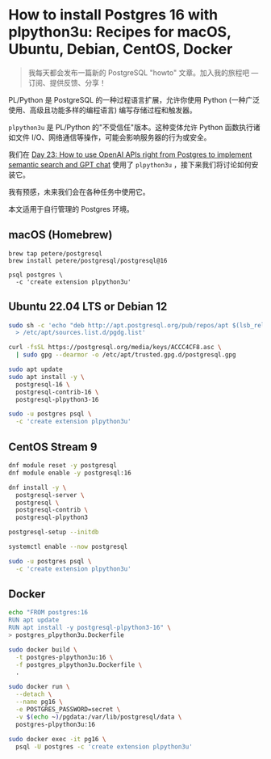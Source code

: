 # How to install Postgres 16 with plpython3u: Recipes for macOS, Ubuntu, Debian, CentOS, Docker

>我每天都会发布一篇新的 PostgreSQL "howto" 文章。加入我的旅程吧 — 订阅、提供反馈、分享！

PL/Python 是 PostgreSQL 的一种过程语言扩展，允许你使用 Python (一种广泛使用、高级且功能多样的编程语言) 编写存储过程和触发器。

`plpython3u` 是 PL/Python 的"不受信任"版本。这种变体允许 Python 函数执行诸如文件 I/O、网络通信等操作，可能会影响服务器的行为或安全。

我们在 [Day 23: How to use OpenAI APIs right from Postgres to implement semantic search and GPT chat](https://gitlab.com/postgres-ai/postgresql-consulting/postgres-howtos/-/blob/main/0023_how_to_use_openai_apis_in_postgres.md) 使用了 `plpython3u`  ，接下来我们将讨论如何安装它。

我有预感，未来我们会在各种任务中使用它。

本文适用于自行管理的 Postgres 环境。

## macOS (Homebrew)

```shell
brew tap petere/postgresql
brew install petere/postgresql/postgresql@16

psql postgres \
  -c 'create extension plpython3u'
```

## Ubuntu 22.04 LTS or Debian 12

~~~bash
sudo sh -c 'echo "deb http://apt.postgresql.org/pub/repos/apt $(lsb_release -cs)-pgdg main" \
  > /etc/apt/sources.list.d/pgdg.list'

curl -fsSL https://postgresql.org/media/keys/ACCC4CF8.asc \
  | sudo gpg --dearmor -o /etc/apt/trusted.gpg.d/postgresql.gpg

sudo apt update
sudo apt install -y \
  postgresql-16 \
  postgresql-contrib-16 \
  postgresql-plpython3-16

sudo -u postgres psql \
  -c 'create extension plpython3u'
~~~

## CentOS Stream 9

~~~bash
dnf module reset -y postgresql
dnf module enable -y postgresql:16

dnf install -y \
  postgresql-server \
  postgresql \
  postgresql-contrib \
  postgresql-plpython3

postgresql-setup --initdb

systemctl enable --now postgresql

sudo -u postgres psql \
  -c 'create extension plpython3u'
~~~

## Docker

~~~bash
echo "FROM postgres:16
RUN apt update
RUN apt install -y postgresql-plpython3-16" \
> postgres_plpython3u.Dockerfile

sudo docker build \
  -t postgres-plpython3u:16 \
  -f postgres_plpython3u.Dockerfile \
  .

sudo docker run \
  --detach \
  --name pg16 \
  -e POSTGRES_PASSWORD=secret \
  -v $(echo ~)/pgdata:/var/lib/postgresql/data \
  postgres-plpython3u:16

sudo docker exec -it pg16 \
  psql -U postgres -c 'create extension plpython3u'
~~~

